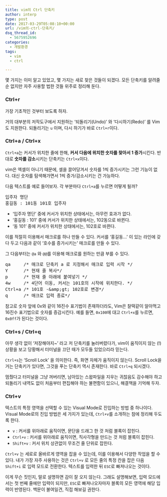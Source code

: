 ```yaml
---
title: vim의 Ctrl 단축키
author: interp
type: post
date: 2017-03-29T05:08:10+00:00
url: /vim의-ctrl-단축키/
dsq_thread_id:
  - 5675952696
categories:
  - 개발환경
tags:
  - vim
  - ctrl

---
```

몇 가지는 이미 알고 있었고, 몇 가지는 새로 찾은 것들이 되겠다. 모든 단축키를 알려줄 순 없지만 자주 사용할 법한 것들 위주로 정리해 둔다.

### Ctrl+r

가장 기초적인 것부터 보도록 하자.

거의 대부분의 저작도구에서 지원하는 &#8216;되돌리기(Undo)&#8217; 와 &#8216;다시하기(Redo)&#8217; 를 Vim 도 지원한다. 되돌리기는 `u` 이며, 다시 하기가 바로 `Ctrl+r`이다.

### Ctrl+a / Ctrl+x

`Ctrl+a`는 커서가 위치한 줄에 한해, **커서 다음에 위치한 숫자를 찾아서 1 증가**시킨다. 반대로 **숫자를 감소**시키는 단축키는 `Ctrl+x`이다.

vim은 엑셀이 아니기 때문에, 셀을 끌어당겨서 숫자를 1씩 증가시키는 그런 기능이 없다. 대신 숫자를 탐색해가면서 1씩 증가/감소시키는 건 가능하다.

다음 텍스트를 예로 들어보자. 각 부분마다 `Ctrl+a`를 누르면 어떻게 될까?

<pre class="brush: plain; title: ; notranslate" title="">입주자 명단
홍길동 : 101동 101호 입주자
</pre>

  * &#8216;입주자 명단&#8217; 중에 커서가 위치한 상태에서는, 아무런 효과가 없다.
  * &#8216;홍길동 : 101&#8217; 중에 커서가 위치한 상태에서는, 102동으로 바뀐다.
  * &#8216;동 101&#8217; 중에 커서가 위치한 상태에서는, 102호로 바뀐다.

이를 적절히 이용해서 매크로를 하나 만들 수 있다. 커서를 &#8216;홍길동&#8230;&#8217; 이 있는 라인에 갖다 두고 다음과 같이 &#8216;호수를 증가시키는&#8217; 매크로를 만들 수 있다.

그 다음부터는 `@a` 와 `@@`를 이용해 매크로를 원하는 만큼 부를 수 있다.

<pre class="brush: plain; title: ; notranslate" title="">qa     /* 매크로 단축키 a 로 지정해서 매크로 입력 시작 */
Y      /* 현재 줄 복사*/
p      /* 현재 줄 아래에 붙여넣기 */
4w     /* 4단어 이동, 커서는 101호의 시작에 위치한다. */
Ctrl+a /* 101호 -&amp;amp;gt; 102호로 변경*/
q      /* 매크로 입력 종료*/
</pre>

참고로 숫자 앞에 0x와 같이 16진수 표기법이 존재하더라도, Vim은 찰떡같이 알아먹고 16진수 표기법으로 숫자를 증감시킨다. 예를 들면, `0x100`에 대고 `Ctrl+x`를 누르면, `0x0ff`가 된다는 것이다.

### Ctrl+s / Ctrl+q

아무 생각 없이 &#8216;저장해야지~&#8217; 라고 저 단축키를 눌러버렸다가, vim이 움직이지 않는 (!) 상황을 보고 당황해서 터미널을 끄던 때가 모두들 있었으리라 믿는다.

`Ctrl+s`는 &#8216;Scroll Lock&#8217; 을 의미한다. 즉, 화면 자체가 움직이지 않는다. Scroll Lock을 거는 단축키가 있다면, 그것을 푸는 단축키 역시 존재한다. 바로 `Ctrl+q` 되시겠다.

멈췄다고 터미널을 그냥 꺼버리면, 남아있는 스왑파일을 지우는 귀찮음도 감수해야 하고 되돌리기 내역도 없이 처음부터 편집해야 하는 불편함이 있으니, 해결책을 기억해 두자.

### Ctrl+v

텍스트의 특정 영역을 선택할 수 있는 Visual Mode로 진입하는 방법 중 하나이다. Visual Mode로의 진입 방법은 세 가지가 있는데, `Ctrl+v`를 소개하는 참에 정리해 두도록 한다.

  * `v` : 커서를 위아래로 움직이면, 문단을 드래그 한 것 처럼 블록이 잡힌다.
  * `Ctrl+v` : 커서를 위아래로 움직이면, 직사각형을 만드는 것 처럼 블록이 잡힌다.
  * `Shift+v` : 커서 위치 상관없이 무조건 줄 단위로 잡힌다.

`Ctrl+v` 는 세로로 올바르게 영역을 잡을 수 있는데, 이를 이용해서 다양한 작업을 할 수 있다. 내가 가장 자주 사용하는 것은 `Ctrl+v` 로 모든 줄의 특정 칸을 잡은 다음 `Shift+i` 로 입력 모드로 전환한다. 텍스트를 입력한 뒤 `ESC`로 빠져나오는 것이다.

이게 무슨 짓인지, 말로 설명하면 감이 잘 오지 않는다. 그래도 설명해보면, 입력 모드에서는 첫 번째 줄에만 입력이 되지만, `ESC`로 빠져나오자마자 블록의 모든 영역에 해당 입력이 반영된다. 백문이 불여일견, 직접 해보길 권한다.